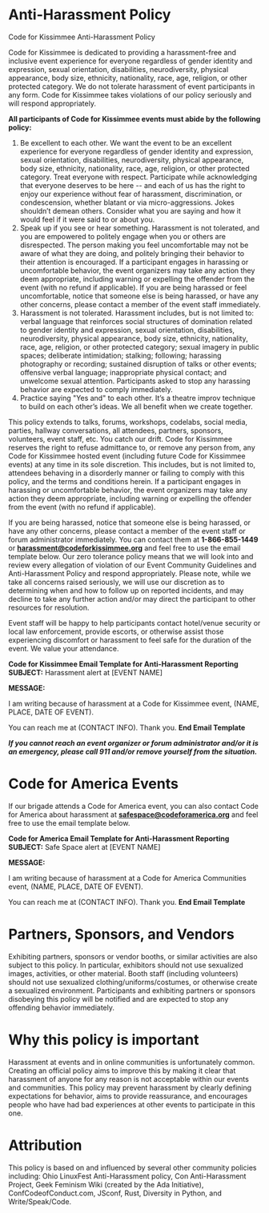# Anti-Harassment Policy
Code for Kissimmee Anti-Harassment Policy

Code for Kissimmee is dedicated to providing a harassment-free and inclusive event experience for everyone regardless of gender identity and expression, sexual orientation, disabilities, neurodiversity, physical appearance, body size, ethnicity, nationality, race, age, religion, or other protected category. We do not tolerate harassment of event participants in any form. Code for Kissimmee takes violations of our policy seriously and will respond appropriately.

**All participants of Code for Kissimmee events must abide by the following policy:**

1. Be excellent to each other. We want the event to be an excellent experience for everyone regardless of gender identity and expression, sexual orientation, disabilities, neurodiversity, physical appearance, body size, ethnicity, nationality, race, age, religion, or other protected category. Treat everyone with respect. Participate while acknowledging that everyone deserves to be here -- and each of us has the right to enjoy our experience without fear of harassment, discrimination, or condescension, whether blatant or via micro-aggressions. Jokes shouldn’t demean others. Consider what you are saying and how it would feel if it were said to or about you.
2. Speak up if you see or hear something. Harassment is not tolerated, and you are empowered to politely engage when you or others are disrespected. The person making you feel uncomfortable may not be aware of what they are doing, and politely bringing their behavior to their attention is encouraged. If a participant engages in harassing or uncomfortable behavior, the event organizers may take any action they deem appropriate, including warning or expelling the offender from the event (with no refund if applicable). If you are being harassed or feel uncomfortable, notice that someone else is being harassed, or have any other concerns, please contact a member of the event staff immediately.
3. Harassment is not tolerated. Harassment includes, but is not limited to: verbal language that reinforces social structures of domination related to gender identity and expression, sexual orientation, disabilities, neurodiversity, physical appearance, body size, ethnicity, nationality, race, age, religion, or other protected category; sexual imagery in public spaces; deliberate intimidation; stalking; following; harassing photography or recording; sustained disruption of talks or other events; offensive verbal language; inappropriate physical contact; and unwelcome sexual attention. Participants asked to stop any harassing behavior are expected to comply immediately.
4. Practice saying "Yes and" to each other. It’s a theatre improv technique to build on each other’s ideas. We all benefit when we create together.

This policy extends to talks, forums, workshops, codelabs, social media, parties, hallway conversations, all attendees, partners, sponsors, volunteers, event staff, etc. You catch our drift. Code for Kissimmee reserves the right to refuse admittance to, or remove any person from, any Code for Kissimmee hosted event (including future Code for Kissimmee events) at any time in its sole discretion. This includes, but is not limited to, attendees behaving in a disorderly manner or failing to comply with this policy, and the terms and conditions herein. If a participant engages in harassing or uncomfortable behavior, the event organizers may take any action they deem appropriate, including warning or expelling the offender from the event (with no refund if applicable).

If you are being harassed, notice that someone else is being harassed, or have any other concerns, please contact a member of the event staff or forum administrator immediately. You can contact them at **1-866-855-1449** or **harassment@codeforkissimmee.org** and feel free to use the email template below. Our zero tolerance policy means that we will look into and review every allegation of violation of our Event Community Guidelines and Anti-Harassment Policy and respond appropriately. Please note, while we take all concerns raised seriously, we will use our discretion as to determining when and how to follow up on reported incidents, and may decline to take any further action and/or may direct the participant to other resources for resolution.

Event staff will be happy to help participants contact hotel/venue security or local law enforcement, provide escorts, or otherwise assist those experiencing discomfort or harassment to feel safe for the duration of the event. We value your attendance.

**Code for Kissimmee Email Template for Anti-Harassment Reporting**
**SUBJECT:** Harassment alert at [EVENT NAME]

**MESSAGE:** 

I am writing because of harassment at a Code for Kissimmee event, (NAME, PLACE, DATE OF EVENT).

You can reach me at (CONTACT INFO). Thank you.
**End Email Template**

**_If you cannot reach an event organizer or forum administrator and/or it is an emergency, please call 911 and/or remove yourself from the situation._**

# Code for America Events

If our brigade attends a Code for America event, you can also contact Code for America about harassment at **safespace@codeforamerica.org** and feel free to use the email template below.

**Code for America Email Template for Anti-Harassment Reporting**
**SUBJECT:** Safe Space alert at [EVENT NAME]

**MESSAGE:**

I am writing because of harassment at a Code for America Communities event, (NAME, PLACE, DATE OF EVENT).

You can reach me at (CONTACT INFO). Thank you.
**End Email Template**

# Partners, Sponsors, and Vendors

Exhibiting partners, sponsors or vendor booths, or similar activities are also subject to this policy. In particular, exhibitors should not use sexualized images, activities, or other material. Booth staff (including volunteers) should not use sexualized clothing/uniforms/costumes, or otherwise create a sexualized environment. Participants and exhibiting partners or sponsors disobeying this policy will be notified and are expected to stop any offending behavior immediately.

# Why this policy is important
Harassment at events and in online communities is unfortunately common. Creating an official policy aims to improve this by making it clear that harassment of anyone for any reason is not acceptable within our events and communities. This policy may prevent harassment by clearly defining expectations for behavior, aims to provide reassurance, and encourages people who have had bad experiences at other events to participate in this one.

# Attribution

This policy is based on and influenced by several other community policies including: Ohio LinuxFest Anti-Harassment policy, Con Anti-Harassment Project, Geek Feminism Wiki (created by the Ada Initiative), ConfCodeofConduct.com, JSconf, Rust, Diversity in Python, and Write/Speak/Code.
